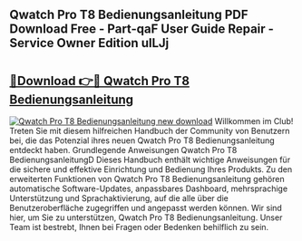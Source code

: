 ## Qwatch Pro T8 Bedienungsanleitung PDF Download Free - Part-qaF User Guide Repair - Service Owner Edition ulLJj

# <h2><a href="http://df3hsv.blite.top/?on=Qwatch+Pro+T8+Bedienungsanleitung">🔗Download 👉🔴 Qwatch Pro T8 Bedienungsanleitung</a></h2>

[![Qwatch Pro T8 Bedienungsanleitung new download](https://i.imgur.com/lujVjoI.png)](http://df3hsv.blite.top/?on=Qwatch+Pro+T8+Bedienungsanleitung)
Willkommen im Club! Treten Sie mit diesem hilfreichen Handbuch der Community von Benutzern bei, die das Potenzial ihres neuen Qwatch Pro T8 Bedienungsanleitung entdeckt haben. Grundlegende Anweisungen Qwatch Pro T8 BedienungsanleitungD Dieses Handbuch enthält wichtige Anweisungen für die sichere und effektive Einrichtung und Bedienung Ihres Produkts. Zu den erweiterten Funktionen von Qwatch Pro T8 Bedienungsanleitung gehören automatische Software-Updates, anpassbares Dashboard, mehrsprachige Unterstützung und Sprachaktivierung, auf die alle über die Benutzeroberfläche zugegriffen und angepasst werden können. Wir sind hier, um Sie zu unterstützen, Qwatch Pro T8 Bedienungsanleitung. Unser Team ist bestrebt, Ihnen bei Fragen oder Bedenken behilflich zu sein.
